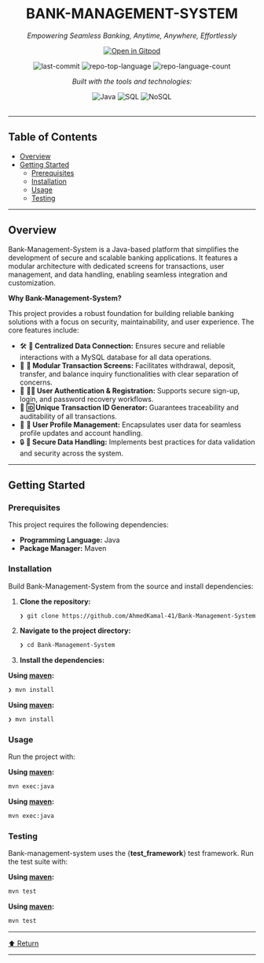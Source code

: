 <div id="top">

<!-- HEADER STYLE: CLASSIC -->
<div align="center">


# BANK-MANAGEMENT-SYSTEM

<em>Empowering Seamless Banking, Anytime, Anywhere, Effortlessly</em>

[![Open in Gitpod](https://gitpod.io/button/open-in-gitpod.svg)](https://gitpod.io/#https://github.com/AhmedKamal-41/Bank-Management-System)


<!-- BADGES -->
<img src="https://img.shields.io/github/last-commit/AhmedKamal-41/Bank-Management-System?style=flat&logo=git&logoColor=white&color=0080ff" alt="last-commit">
<img src="https://img.shields.io/github/languages/top/AhmedKamal-41/Bank-Management-System?style=flat&color=0080ff" alt="repo-top-language">
<img src="https://img.shields.io/github/languages/count/AhmedKamal-41/Bank-Management-System?style=flat&color=0080ff" alt="repo-language-count">

<em>Built with the tools and technologies:</em>

<img src="https://img.shields.io/badge/Java-007396.svg?style=flat&logo=java&logoColor=white" alt="Java">
<img src="https://img.shields.io/badge/SQL-003B57.svg?style=flat&logo=postgresql&logoColor=white" alt="SQL">
<img src="https://img.shields.io/badge/NoSQL-47A248.svg?style=flat&logo=mongodb&logoColor=white" alt="NoSQL">


</div>
<br>

---

## Table of Contents

- [Overview](#overview)
- [Getting Started](#getting-started)
    - [Prerequisites](#prerequisites)
    - [Installation](#installation)
    - [Usage](#usage)
    - [Testing](#testing)

---

## Overview

Bank-Management-System is a Java-based platform that simplifies the development of secure and scalable banking applications. It features a modular architecture with dedicated screens for transactions, user management, and data handling, enabling seamless integration and customization.

**Why Bank-Management-System?**

This project provides a robust foundation for building reliable banking solutions with a focus on security, maintainability, and user experience. The core features include:

- 🛠️ **🔗 Centralized Data Connection:** Ensures secure and reliable interactions with a MySQL database for all data operations.
- 🚀 **🔄 Modular Transaction Screens:** Facilitates withdrawal, deposit, transfer, and balance inquiry functionalities with clear separation of concerns.
- 🔑 **🧑‍💻 User Authentication & Registration:** Supports secure sign-up, login, and password recovery workflows.
- 🧬 **🆔 Unique Transaction ID Generator:** Guarantees traceability and auditability of all transactions.
- 📁 **📝 User Profile Management:** Encapsulates user data for seamless profile updates and account handling.
- 🔒 **🔐 Secure Data Handling:** Implements best practices for data validation and security across the system.

---

## Getting Started

### Prerequisites

This project requires the following dependencies:

- **Programming Language:** Java
- **Package Manager:** Maven

### Installation

Build Bank-Management-System from the source and install dependencies:

1. **Clone the repository:**

    ```sh
    ❯ git clone https://github.com/AhmedKamal-41/Bank-Management-System
    ```

2. **Navigate to the project directory:**

    ```sh
    ❯ cd Bank-Management-System
    ```

3. **Install the dependencies:**

**Using [maven](https://maven.apache.org/):**

```sh
❯ mvn install
```
**Using [maven](https://maven.apache.org/):**

```sh
❯ mvn install
```

### Usage

Run the project with:

**Using [maven](https://maven.apache.org/):**

```sh
mvn exec:java
```
**Using [maven](https://maven.apache.org/):**

```sh
mvn exec:java
```

### Testing

Bank-management-system uses the {__test_framework__} test framework. Run the test suite with:

**Using [maven](https://maven.apache.org/):**

```sh
mvn test
```
**Using [maven](https://maven.apache.org/):**

```sh
mvn test
```

---

<div align="left"><a href="#top">⬆ Return</a></div>

---
